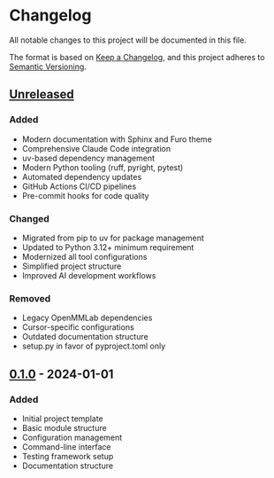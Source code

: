 # Changelog

All notable changes to this project will be documented in this file.

The format is based on [Keep a Changelog](https://keepachangelog.com/en/1.0.0/),
and this project adheres to [Semantic Versioning](https://semver.org/spec/v2.0.0.html).

## [Unreleased]

### Added
- Modern documentation with Sphinx and Furo theme
- Comprehensive Claude Code integration
- uv-based dependency management
- Modern Python tooling (ruff, pyright, pytest)
- Automated dependency updates
- GitHub Actions CI/CD pipelines
- Pre-commit hooks for code quality

### Changed
- Migrated from pip to uv for package management
- Updated to Python 3.12+ minimum requirement
- Modernized all tool configurations
- Simplified project structure
- Improved AI development workflows

### Removed
- Legacy OpenMMLab dependencies
- Cursor-specific configurations
- Outdated documentation structure
- setup.py in favor of pyproject.toml only

## [0.1.0] - 2024-01-01

### Added
- Initial project template
- Basic module structure
- Configuration management
- Command-line interface
- Testing framework setup
- Documentation structure

[Unreleased]: https://github.com/okotaku/template/compare/v0.1.0...HEAD
[0.1.0]: https://github.com/okotaku/template/releases/tag/v0.1.0